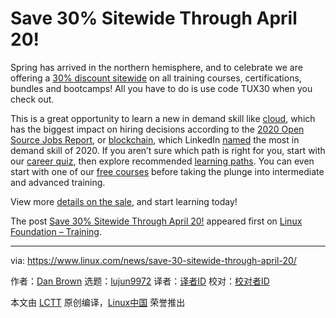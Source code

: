 [#]: subject: (Save 30% Sitewide Through April 20!)
[#]: via: (https://www.linux.com/news/save-30-sitewide-through-april-20/)
[#]: author: (Dan Brown https://training.linuxfoundation.org/announcements/save-30-sitewide-through-april-20/)
[#]: collector: (lujun9972)
[#]: translator: ( )
[#]: reviewer: ( )
[#]: publisher: ( )
[#]: url: ( )

Save 30% Sitewide Through April 20!
======

Spring has arrived in the northern hemisphere, and to celebrate we are offering a [30% discount sitewide][1] on all training courses, certifications, bundles and bootcamps! All you have to do is use code TUX30 when you check out. 

This is a great opportunity to learn a new in demand skill like [cloud][2], which has the biggest impact on hiring decisions according to the [2020 Open Source Jobs Report][3], or [blockchain][4], which LinkedIn [named][5] the most in demand skill of 2020. If you aren’t sure which path is right for you, start with our [career quiz][6], then explore recommended [learning paths][7]. You can even start with one of our [free courses][8] before taking the plunge into intermediate and advanced training.

View more [details on the sale][1], and start learning today!

The post [Save 30% Sitewide Through April 20!][9] appeared first on [Linux Foundation – Training][10].

--------------------------------------------------------------------------------

via: https://www.linux.com/news/save-30-sitewide-through-april-20/

作者：[Dan Brown][a]
选题：[lujun9972][b]
译者：[译者ID](https://github.com/译者ID)
校对：[校对者ID](https://github.com/校对者ID)

本文由 [LCTT](https://github.com/LCTT/TranslateProject) 原创编译，[Linux中国](https://linux.cn/) 荣誉推出

[a]: https://training.linuxfoundation.org/announcements/save-30-sitewide-through-april-20/
[b]: https://github.com/lujun9972
[1]: https://training.linuxfoundation.org/tux-turns-30-promo/?utm_source=lftraining&utm_medium=blog&utm_campaign=april2021
[2]: https://training.linuxfoundation.org/cloud-containers/
[3]: https://training.linuxfoundation.org/resources/2020-open-source-jobs-report/
[4]: https://training.linuxfoundation.org/blockchain/
[5]: https://www.cnbc.com/2020/01/17/blockchain-is-the-most-in-demand-job-skill-in-2020-says-linkedin.html
[6]: https://training.linuxfoundation.org/training/career-path-quiz/
[7]: https://training.linuxfoundation.org/training/plan-your-training/
[8]: https://training.linuxfoundation.org/resources/free-courses/
[9]: https://training.linuxfoundation.org/announcements/save-30-sitewide-through-april-20/
[10]: https://training.linuxfoundation.org/
